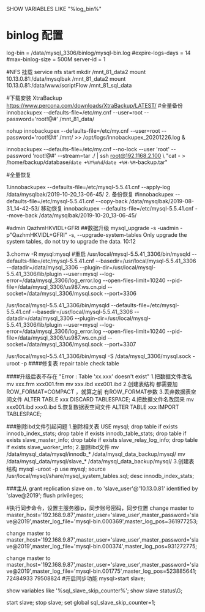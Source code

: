 SHOW VARIABLES LIKE "%log_bin%"

# binlog 配置
log-bin = /data/mysql_3306/binlog/mysql-bin.log
#expire-logs-days = 14
#max-binlog-size = 500M
server-id = 1

#NFS 挂载
service nfs start
mkdir /mnt_81_data2
mount 10.13.0.81:/data/mysqlbak /mnt_81_data2
mount 10.13.0.81:/data/www/scriptFlow /mnt_81_sql_data

#下载安装 XtraBackup
https://www.percona.com/downloads/XtraBackup/LATEST/
#全量备份
innobackupex --defaults-file=/etc/my.cnf --user=root --password='root!@#' /mnt_81_data/

nohup innobackupex --defaults-file=/etc/my.cnf --user=root --password='root!@#' /mnt/ >> /opt/logs/innobackupex_20201226.log &

innobackupex --defaults-file=/etc/my.cnf --no-lock --user 'root' --password 'root!@#' --stream=tar ./ | ssh root@192.1168.2.100 \ "cat - > /home/backup/database/`date +%Y%m%d`/`date +%H-%M`-backup.tar"

#全量恢复

1.innobackupex --defaults-file=/etc/mysql-5.5.41.cnf --apply-log /data/mysqlbak/2019-10-20_13-06-45/
2.
备份恢复
#innobackupex --defaults-file=/etc/mysql-5.5.41.cnf --copy-back /data/mysqlbak/2019-08-31_14-42-53/
移动恢复
innobackupex --defaults-file=/etc/mysql-5.5.41.cnf --move-back /data/mysqlbak/2019-10-20_13-06-45/

#admin	QazhmHKVIDL+GFRI
##数据升级
mysql_upgrade -s -uadmin -p"QazhmHKVIDL+GFRI"
  -s, --upgrade-system-tables 
                      Only upgrade the system tables, do not try to upgrade the
                      data.
10:12 

3.chomw -R mysql:mysql
#重启
/usr/local/mysql-5.5.41_3306/bin/mysqld --defaults-file=/etc/mysql-5.5.41.cnf --basedir=/usr/local/mysql-5.5.41_3306 --datadir=/data/mysql_3306 --plugin-dir=/usr/local/mysql-5.5.41_3306/lib/plugin --user=mysql --log-error=/data/mysql_3306/log_error.log --open-files-limit=10240 --pid-file=/data/mysql_3306/us987.ws.cn.pid --socket=/data/mysql_3306/mysql.sock --port=3306


/usr/local/mysql-5.5.41_3306/bin/mysqld --defaults-file=/etc/mysql-5.5.41.cnf --basedir=/usr/local/mysql-5.5.41_3306 --datadir=/data/mysql_3306 --plugin-dir=/usr/local/mysql-5.5.41_3306/lib/plugin --user=mysql --log-error=/data/mysql_3306/log_error.log --open-files-limit=10240 --pid-file=/data/mysql_3306/us987.ws.cn.pid --socket=/data/mysql_3306/mysql.sock --port=3307


/usr/local/mysql-5.5.41_3306/bin/mysql -S /data/mysql_3306/mysql.sock -uroot -p
####修复表
repair table
check table 

####升级后表不存在
"Error    : Table 'xx.xxx' doesn't exist"
1.把数据文件改名
 mv xxx.frm xxx001.frm
 mv xxx.ibd xxx001.ibd
2.创建表结构
都需要加 ROW_FORMAT=COMPACT ，就算之前 有ROW_FORMAT参数
3.丢弃数据表空间文件
ALTER TABLE xxx DISCARD TABLESPACE;
4.把数据文件名改回来
 mv xxx001.ibd xxx0.ibd
5.恢复数据表空间文件
ALTER TABLE xxx IMPORT  TABLESPACE;

###删除ibd文件引起问题
1.删除相关表
USE mysql;
drop table if exists innodb_index_stats;
drop table if exists innodb_table_stats;
drop table if exists slave_master_info;
drop table if exists slave_relay_log_info;
drop table if exists slave_worker_info;
2.删除ibd文件
mv /data/mysql_data/mysql/innodb_* /data/mysql_data_backup/mysql/
mv /data/mysql_data/mysql/slave_* /data/mysql_data_backup/mysql/
3.创建表结构
mysql -uroot -p
use mysql;
source /usr/local/mysql/share/mysql_system_tables.sql;
desc innodb_index_stats;



###主从
grant replication slave on *.* to 'slave_user'@'10.13.0.81' identified by 'slave@2019';
flush privileges;

#执行同步命令，设置主服务器ip，同步账号密码，同步位置
change master to master_host='192.168.9.87',master_user='slave_user',master_password='slave@2019',master_log_file='mysql-bin.000369',master_log_pos=361977253;

change master to master_host='192.168.9.87',master_user='slave_user',master_password='slave@2019',master_log_file='mysql-bin.000374',master_log_pos=931272775;

change master to master_host='192.168.9.87',master_user='slave_user',master_password='slave@2019',master_log_file='mysql-bin.001775',master_log_pos=523885641;
72484933
79508824
#开启同步功能
mysql>start slave;


 show variables like '%sql_slave_skip_counter%';
 show slave status\G;

 start slave;
 stop slave;
 set global sql_slave_skip_counter=1; 

